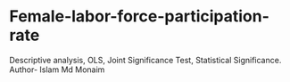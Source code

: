 # Female-labor-force-participation-rate
Descriptive analysis, OLS, Joint Significance Test, Statistical Significance.
<br>
Author- Islam Md Monaim
